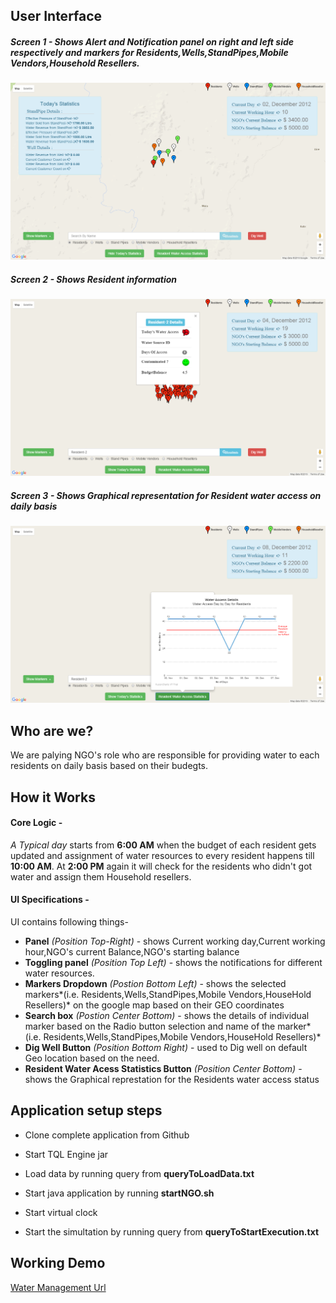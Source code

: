 ## User Interface
##### Screen 1 - Shows Alert and Notification panel on right and left side respectively and markers for Residents,Wells,StandPipes,Mobile Vendors,Household Resellers.  
![alt Screen1](https://github.com/atomiton/TiESVHack-WaterManagement/blob/master/TieHackathon-UI/images/Water_Managment_Screen_1.png)
##### Screen 2 - Shows Resident information 
![alt Screen2](https://github.com/atomiton/TiESVHack-WaterManagement/blob/master/TieHackathon-UI/images/Water_Managment_Screen_2.png)
##### Screen 3 - Shows Graphical representation for Resident water access on daily basis
![alt Screen3](https://github.com/atomiton/TiESVHack-WaterManagement/blob/master/TieHackathon-UI/images/Water_Managment_Screen_3.png)

## Who are we?
We are palying NGO's role who are responsible for providing water to each residents on daily basis based on their budegts.


## How it Works
#### Core Logic -
*A Typical day* starts from **6:00 AM** when the budget of each resident gets updated and assignment of water resources to every resident happens till **10:00 AM**. At **2:00 PM** again it will check for the residents who didn't got water and assign them Household resellers.

#### UI Specifications -
UI contains following things-
* **Panel** *(Position Top-Right)* - shows Current working day,Current working hour,NGO's current Balance,NGO's starting balance
* **Toggling panel** *(Position Top Left)* - shows the notifications for different water resources.
* **Markers Dropdown** *(Postion Bottom Left)* - shows the selected markers*(i.e. Residents,Wells,StandPipes,Mobile Vendors,HouseHold Resellers)* on the google map based on their GEO coordinates
* **Search box** *(Postion Center Bottom)* - shows the details of individual marker based on the Radio button selection and name of the marker*(i.e. Residents,Wells,StandPipes,Mobile Vendors,HouseHold Resellers)*
* **Dig Well Button** *(Position Bottom Right)* - used to Dig well on default Geo location based on the need.
* **Resident Water Acess Statistics Button** *(Position Center Bottom)* - shows the Graphical represtation for the Residents water access status

## Application setup steps
* Clone complete application from Github

* Start TQL Engine jar

* Load data by running query from **queryToLoadData.txt**

* Start java application by running **startNGO.sh**

* Start virtual clock

* Start the simultation by running query from **queryToStartExecution.txt**

## Working Demo
[Water Management Url](http://54.152.232.38:443 "Click to see demo")
